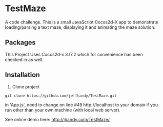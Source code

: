 # TestMaze

A code challenge.
This is a small JavaScript Cocos2d-X app to demonstrate loading/parsing a text maze,
displaying it and animating the maze solution.


## Packages

This Project Uses Cocos2d-x 3.17.2 which for convenience has been checked in as well.


## Installation

1. Clone project

```
git clone https://github.com/jeffhandy/TestMaze.git
```
in 'App.js', need to change on line #49 
http://localhost
to your domain if you run other than your own machine (with local web server).

See online demo here:  http://jhandy.com/TestMaze/
